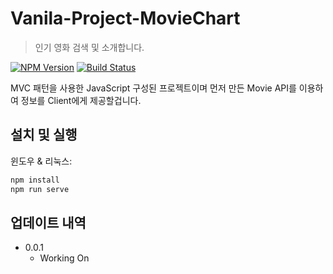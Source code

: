 # Vanila-Project-MovieChart
> 인기 영화 검색 및 소개합니다.

[![NPM Version][npm-image]][npm-url]
[![Build Status][travis-image]][travis-url]

MVC 패턴을 사용한 JavaScript 구성된 프로젝트이며 먼저 만든 Movie API를 이용하여 정보를 Client에게 제공할겁니다.

## 설치 및 실행

윈도우 & 리눅스:

```sh
npm install
npm run serve
```

## 업데이트 내역

* 0.0.1
    * Working On

<!-- Markdown link & img dfn's -->
[npm-image]: https://img.shields.io/npm/v/datadog-metrics.svg?style=flat-square
[npm-url]: https://npmjs.org/package/datadog-metrics
[npm-downloads]: https://img.shields.io/npm/dm/datadog-metrics.svg?style=flat-square
[travis-image]: https://img.shields.io/travis/dbader/node-datadog-metrics/master.svg?style=flat-square
[travis-url]: https://travis-ci.org/dbader/node-datadog-metrics
[wiki]: https://github.com/yourname/yourproject/wiki